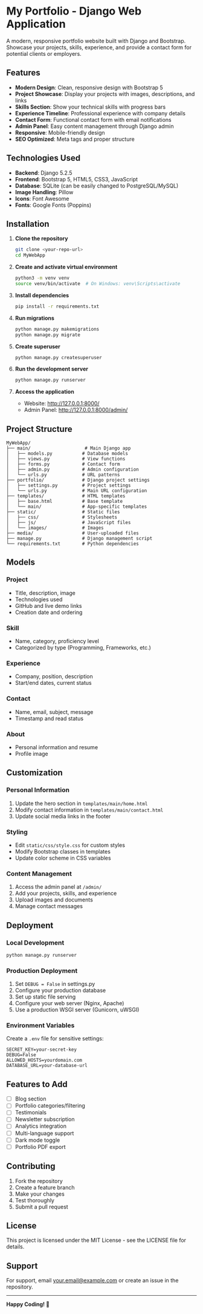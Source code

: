 # My Portfolio - Django Web Application

A modern, responsive portfolio website built with Django and Bootstrap. Showcase your projects, skills, experience, and provide a contact form for potential clients or employers.

## Features

- **Modern Design**: Clean, responsive design with Bootstrap 5
- **Project Showcase**: Display your projects with images, descriptions, and links
- **Skills Section**: Show your technical skills with progress bars
- **Experience Timeline**: Professional experience with company details
- **Contact Form**: Functional contact form with email notifications
- **Admin Panel**: Easy content management through Django admin
- **Responsive**: Mobile-friendly design
- **SEO Optimized**: Meta tags and proper structure

## Technologies Used

- **Backend**: Django 5.2.5
- **Frontend**: Bootstrap 5, HTML5, CSS3, JavaScript
- **Database**: SQLite (can be easily changed to PostgreSQL/MySQL)
- **Image Handling**: Pillow
- **Icons**: Font Awesome
- **Fonts**: Google Fonts (Poppins)

## Installation

1. **Clone the repository**
   ```bash
   git clone <your-repo-url>
   cd MyWebApp
   ```

2. **Create and activate virtual environment**
   ```bash
   python3 -m venv venv
   source venv/bin/activate  # On Windows: venv\Scripts\activate
   ```

3. **Install dependencies**
   ```bash
   pip install -r requirements.txt
   ```

4. **Run migrations**
   ```bash
   python manage.py makemigrations
   python manage.py migrate
   ```

5. **Create superuser**
   ```bash
   python manage.py createsuperuser
   ```

6. **Run the development server**
   ```bash
   python manage.py runserver
   ```

7. **Access the application**
   - Website: http://127.0.0.1:8000/
   - Admin Panel: http://127.0.0.1:8000/admin/

## Project Structure

```
MyWebApp/
├── main/                    # Main Django app
│   ├── models.py           # Database models
│   ├── views.py            # View functions
│   ├── forms.py            # Contact form
│   ├── admin.py            # Admin configuration
│   └── urls.py             # URL patterns
├── portfolio/              # Django project settings
│   ├── settings.py         # Project settings
│   └── urls.py             # Main URL configuration
├── templates/              # HTML templates
│   ├── base.html           # Base template
│   └── main/               # App-specific templates
├── static/                 # Static files
│   ├── css/                # Stylesheets
│   ├── js/                 # JavaScript files
│   └── images/             # Images
├── media/                  # User-uploaded files
├── manage.py               # Django management script
└── requirements.txt        # Python dependencies
```

## Models

### Project
- Title, description, image
- Technologies used
- GitHub and live demo links
- Creation date and ordering

### Skill
- Name, category, proficiency level
- Categorized by type (Programming, Frameworks, etc.)

### Experience
- Company, position, description
- Start/end dates, current status

### Contact
- Name, email, subject, message
- Timestamp and read status

### About
- Personal information and resume
- Profile image

## Customization

### Personal Information
1. Update the hero section in `templates/main/home.html`
2. Modify contact information in `templates/main/contact.html`
3. Update social media links in the footer

### Styling
- Edit `static/css/style.css` for custom styles
- Modify Bootstrap classes in templates
- Update color scheme in CSS variables

### Content Management
1. Access the admin panel at `/admin/`
2. Add your projects, skills, and experience
3. Upload images and documents
4. Manage contact messages

## Deployment

### Local Development
```bash
python manage.py runserver
```

### Production Deployment
1. Set `DEBUG = False` in settings.py
2. Configure your production database
3. Set up static file serving
4. Configure your web server (Nginx, Apache)
5. Use a production WSGI server (Gunicorn, uWSGI)

### Environment Variables
Create a `.env` file for sensitive settings:
```
SECRET_KEY=your-secret-key
DEBUG=False
ALLOWED_HOSTS=yourdomain.com
DATABASE_URL=your-database-url
```

## Features to Add

- [ ] Blog section
- [ ] Portfolio categories/filtering
- [ ] Testimonials
- [ ] Newsletter subscription
- [ ] Analytics integration
- [ ] Multi-language support
- [ ] Dark mode toggle
- [ ] Portfolio PDF export

## Contributing

1. Fork the repository
2. Create a feature branch
3. Make your changes
4. Test thoroughly
5. Submit a pull request

## License

This project is licensed under the MIT License - see the LICENSE file for details.

## Support

For support, email your.email@example.com or create an issue in the repository.

---

**Happy Coding! 🚀**
